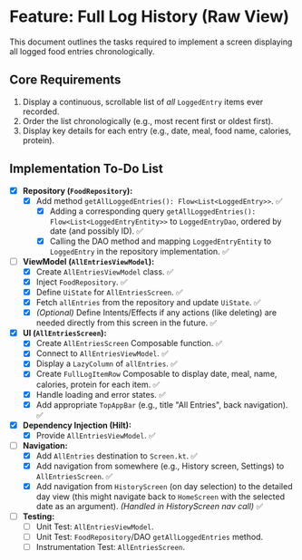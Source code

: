 # Feature: Full Log History (Raw View)

This document outlines the tasks required to implement a screen displaying all logged food entries chronologically.

## Core Requirements

1.  Display a continuous, scrollable list of *all* `LoggedEntry` items ever recorded.
2.  Order the list chronologically (e.g., most recent first or oldest first).
3.  Display key details for each entry (e.g., date, meal, food name, calories, protein).

## Implementation To-Do List

-   [x] **Repository (`FoodRepository`):**
    -   [x] Add method `getAllLoggedEntries(): Flow<List<LoggedEntry>>`. ✅
        -   [x] Adding a corresponding query `getAllLoggedEntries(): Flow<List<LoggedEntryEntity>>` to `LoggedEntryDao`, ordered by date (and possibly ID). ✅
        -   [x] Calling the DAO method and mapping `LoggedEntryEntity` to `LoggedEntry` in the repository implementation. ✅
-   [ ] **ViewModel (`AllEntriesViewModel`):**
    -   [x] Create `AllEntriesViewModel` class. ✅
    -   [x] Inject `FoodRepository`. ✅
    -   [x] Define `UiState` for `AllEntriesScreen`. ✅
    -   [x] Fetch `allEntries` from the repository and update `UiState`. ✅
    -   [x] *(Optional)* Define Intents/Effects if any actions (like deleting) are needed directly from this screen in the future. ✅
-   [x] **UI (`AllEntriesScreen`):**
    -   [x] Create `AllEntriesScreen` Composable function. ✅
    -   [x] Connect to `AllEntriesViewModel`. ✅
    -   [x] Display a `LazyColumn` of `allEntries`. ✅
    -   [x] Create `FullLogItemRow` Composable to display date, meal, name, calories, protein for each item. ✅
    -   [x] Handle loading and error states. ✅
    -   [x] Add appropriate `TopAppBar` (e.g., title "All Entries", back navigation). ✅
-   [x] **Dependency Injection (Hilt):**
    -   [x] Provide `AllEntriesViewModel`. ✅
-   [ ] **Navigation:**
    -   [x] Add `AllEntries` destination to `Screen.kt`. ✅
    -   [x] Add navigation from somewhere (e.g., History screen, Settings) to `AllEntriesScreen`. ✅
    -   [x] Add navigation from `HistoryScreen` (on day selection) to the detailed day view (this might navigate back to `HomeScreen` with the selected date as an argument). *(Handled in HistoryScreen nav call)* ✅
-   [ ] **Testing:**
    -   [ ] Unit Test: `AllEntriesViewModel`.
    -   [ ] Unit Test: `FoodRepository`/DAO `getAllLoggedEntries` method.
    -   [ ] Instrumentation Test: `AllEntriesScreen`. 